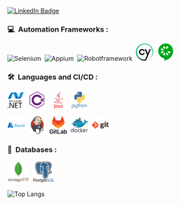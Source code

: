 <a href="https://www.linkedin.com/in/diegomartinezgilabert"><img src="https://img.shields.io/badge/LinkedIn-blue?style=for-the-badge&logo=linkedin&logoColor=white" alt="LinkedIn Badge"></a>

### 💻 &nbsp;Automation Frameworks :
<p>
<img src="https://www.svgrepo.com/show/354321/selenium.svg" title="Selenium" alt="Selenium" width="40" height="40"/>&nbsp;
<img src="https://www.svgrepo.com/show/353413/appium.svg" title="Appium" alt="Appium" width="40" height="40"/>&nbsp;
<img src="https://www.svgrepo.com/show/374049/robotframework.svg" title="Robotframework" alt="Robotframework" width="40" height="40"/>&nbsp;
<img src="https://github.com/devicons/devicon/blob/master/icons/cypressio/cypressio-original.svg" title="Cypress" alt="Cypress" width="40" height="40"/>&nbsp;
<img src="https://github.com/devicons/devicon/blob/master/icons/cucumber/cucumber-plain.svg" title="Cucumber" alt="Cucumber" width="40" height="40"/>&nbsp;  
</p>

### 🛠 &nbsp;Languages and CI/CD :
<p>
<img src="https://github.com/devicons/devicon/blob/master/icons/dot-net/dot-net-original-wordmark.svg" title="Dot-net" alt="Dot-net" width="40" height="40"/>&nbsp;
<img src="https://github.com/devicons/devicon/blob/master/icons/csharp/csharp-line.svg" title="Csharp" alt="Csharp" width="40" height="40"/>&nbsp;  
<img src="https://github.com/devicons/devicon/blob/master/icons/java/java-plain-wordmark.svg" title="JAVA" alt="JAVA" width="40" height="40"/>&nbsp; 
<img src="https://github.com/devicons/devicon/blob/master/icons/python/python-original-wordmark.svg" title="Python" alt="Python" width="40" height="40"/>&nbsp; 

  
<img src="https://github.com/devicons/devicon/blob/master/icons/azure/azure-original-wordmark.svg" title="Azure" alt="Azure" width="40" height="40"/>&nbsp;
<img src="https://github.com/devicons/devicon/blob/master/icons/jenkins/jenkins-original.svg" title="Jenkins" alt="Jenkins" width="40" height="40"/>&nbsp;
<img src="https://github.com/devicons/devicon/blob/master/icons/gitlab/gitlab-original-wordmark.svg" title="GitLab" alt="GitLab" width="40" height="40"/>&nbsp;
<img src="https://github.com/devicons/devicon/blob/master/icons/docker/docker-original-wordmark.svg" title="Docker" alt="Docker" width="40" height="40"/>&nbsp;
<img src="https://github.com/devicons/devicon/blob/master/icons/git/git-original-wordmark.svg" title="Git" alt="Git" width="40" height="40"/>&nbsp;
</p>


### 📮 &nbsp;Databases :
<p>
<img src="https://github.com/devicons/devicon/blob/master/icons/mongodb/mongodb-original-wordmark.svg" title="MongoDB" alt="MongoDB" width="50" height="50"/>&nbsp;
<img src="https://github.com/devicons/devicon/blob/master/icons/postgresql/postgresql-original-wordmark.svg" title="MongoDB" alt="MongoDB" width="50" height="50"/>&nbsp;
</p>

![Top Langs](https://github-readme-stats.vercel.app/api/top-langs/?username=mg-diego&layout=compact)
